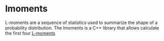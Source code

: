 lmoments
========

L-moments are a sequence of statistics used to summarize the shape of a probability distribution. The lmoments is a C++ library that allows calculate the first four [L-moments](https://en.wikipedia.org/wiki/L-moment)